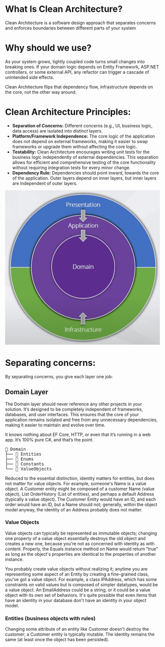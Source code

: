 # What Is Clean Architecture?

Clean Architecture is a software design approach that separates concerns and enforces boundaries between different parts of your system

# Why should we use?

As your system grows, tightly coupled code turns small changes into breaking ones. If your domain logic depends on Entity Framework, ASP.NET controllers, or some external API, any refactor can trigger a cascade of unintended side effects.

Clean Architecture flips that dependency flow, infrastructure depends on the core, not the other way around.

# Clean Architecture Principles:

- **Separation of Concerns:** Different concerns (e.g., UI, business logic, data access) are isolated into distinct layers.
- **Platform/Framework Independence:** The core logic of the application does not depend on external frameworks, making it easier to swap frameworks or upgrade them without affecting the core logic.
- **Testability:** Clean Architecture encourages writing unit tests for the business logic independently of external dependencies. This separation allows for efficient and comprehensive testing of the core functionality without requiring integration tests for every minor change.
- **Dependency Rule:** Dependencies should point inward, towards the core of the application. Outer layers depend on inner layers, but inner layers are independent of outer layers.

![alt text](cleanarchitecture.png)

# Separating concerns:

By separating concerns, you give each layer one job:

## Domain Layer

The Domain layer should never reference any other projects in your solution. It’s designed to be completely independent of frameworks, databases, and user interfaces. This ensures that the core of your application remains isolated and free from any unnecessary dependencies, making it easier to maintain and evolve over time.

It knows nothing about EF Core, HTTP, or even that it’s running in a web app. It’s 100% pure C#, and that’s the point.

<pre>
📁 Domain
├── 📁 Entities
├── 📁 Enums
├── 📁 Constants
└── 📁 ValueObjects
</pre>

Reduced to the essential distinction, identity matters for entities, but does not matter for value objects. For example, someone's Name is a value object. A Customer entity might be composed of a customer Name (value object), List<Order> OrderHistory (List of entities), and perhaps a default Address (typically a value object). The Customer Entity would have an ID, and each order would have an ID, but a Name should not; generally, within the object model anyway, the identity of an Address probably does not matter.

### Value Objects

Value objects can typically be represented as immutable objects; changing one property of a value object essentially destroys the old object and creates a new one, because you're not as concerned with identity as with content. Properly, the Equals instance method on Name would return "true" as long as the object's properties are identical to the properties of another instance.

You probably create value objects without realizing it; anytime you are representing some aspect of an Entity by creating a fine-grained class, you've got a value object. For example, a class IPAddress, which has some constraints on valid values but is composed of simpler datatypes, would be a value object. An EmailAddress could be a string, or it could be a value object with its own set of behaviors. It's quite possible that even items that have an identity in your database don't have an identity in your object model.

### Entities (business objects with rules)

Changing some attribute of an entity like Customer doesn't destroy the customer; a Customer entity is typically mutable. The identity remains the same (at least once the object has been persisted).